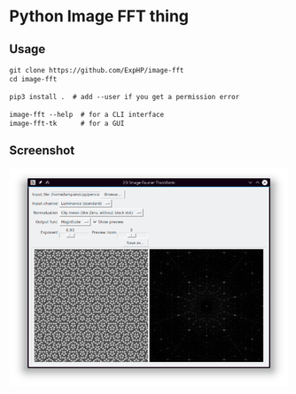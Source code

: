 # Python Image FFT thing

## Usage

```
git clone https://github.com/ExpHP/image-fft
cd image-fft

pip3 install .  # add --user if you get a permission error

image-fft --help  # for a CLI interface
image-fft-tk      # for a GUI
```

## Screenshot

![Screenshot](doc/Screenshot.png)
